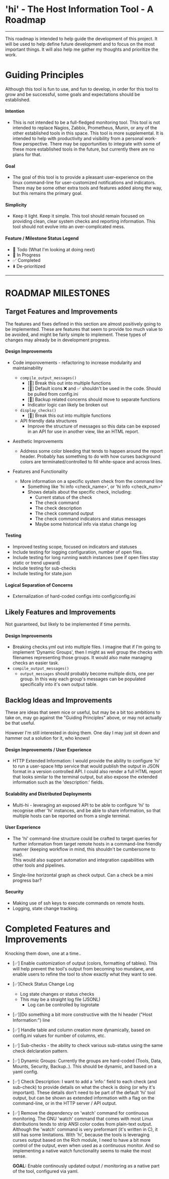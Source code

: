 
# 'hi' - The Host Information Tool - A Roadmap #
----
This roadmap is intended to help guide the development of this project.
It will be used to help define future development and to focus on the most
important things.  It will also help me gather my thoughts and prioritize the work.

# Guiding Principles #
Although this tool is fun to use, and fun to develop, in order for this
tool to grow and be successful, some goals and expectations should be
established.

#### Intention ####
- This is not intended to be a full-fledged monitoring tool.
This tool is not intended to replace Nagios, Zabbix, Prometheus, Munin, or
any of the other established tools in this space.  This tool is more
supplemental.  It is intended to help with productivity and visibility from
a personal work-flow perspective.  There may be opportunities to integrate
with some of these more established tools in the future, but currently
there are no plans for that.

#### Goal ####
- The goal of this tool is to provide a pleasant user-experience on the
linux command-line for user-customized notifications and indicators. There
may be some other extra tools and features added along the way, but this
remains the primary goal.

#### Simplicity ####
- Keep it light.  Keep it simple.  This tool should remain focused on
providing clean, clear system checks and reporting information.  This tool
should not evolve into an over-complicated mess.

#### Feature / Milestone Status Legend ####
- 👀 Todo (What I'm looking at doing next)
- 🚧 In Progress
- ✅ Completed
- ⬇️ De-prioritized

----
# ROADMAP MILESTONES #


## Target Features and Improvements ##
The features and fixes defined in this section are almost positively going
to be implemented.  These are features that seem to provide too much value
to be avoided, and might be fairly simple to implement. These types of
changes may already be in development progress.

#### Design Improvements ####
- Code imporovements - refactoring to increase modularity and maintainability

    - `compile_output_messages()`
        - [🚧] Break this out into multiple functions
        - [👀] Default icons ❌ and ✅ shouldn't be used in the code.  Should be
          pulled from config.ini
        - [👀] Backup related concerns should move to separate functions
        - Indicator logic can likely be broken out
    - `display_checks()`
        - [🚧] Break this out into multiple functions
    - API friendly data structures
        - Improve the structure of messages so this data can be exposed in
          an API for use in another view, like an HTML report.

- Aesthetic Improvements
    - Address some color bleeding that tends to happen around the report
      header.  Probably has something to do with how curses background
      colors are terminated/controlled to fill white-space and across
      lines.

- Features and Functionality

    - More information on a specific system check from the command line
        - Something like 'hi info <check_name>', or 'hi info <check_num>'
        - Shows details about the specific check, including:
            - Current status of the check
            - The check command
            - The check description
            - The check command output
            - The check command indicators and status messages
            - Maybe some historical info via status change log


#### Testing ####
- Improved testing scope, focused on indicators and statuses
- Include testing for logging configuration, number of open files.
- Include testing for long running watch instances (see if open files stay
  static or trend upward)
- Include testing for sub-checks
- Include testing for state.json

#### Logical Separation of Concerns ####
- Externalization of hard-coded configs into config/config.ini



## Likely Features and Improvements ##
Not guaranteed, but likely to be implemented if time permits.

#### Design Improvements ####
- Breaking checks.yml out into multiple files. I imagine that if I'm going to implement
'Dynamic Groups', then I might as well group the checks with filenames representing those groups. 
It would also make managing checks an easier task.
- `compile_output_messages()`
    - `output_messages` should probably become multiple dicts, one per
      group.  In this way each group's messages can be populated
      specifically into it's own output table.



## Backlog Ideas and Improvements ##
These are ideas that seem nice or useful, but may be a bit too ambitions to
take on, may go against the "Guiding Principles" above, or may not actually be that useful.

However I'm still interested in doing them. One day I may just sit down
and hammer out a solution for it, who knows!


#### Design Improvements / User Experience ####
- HTTP Extended Information: I would provide the ability to configure 'hi' to run
a user-space http service that would publish the output in JSON format in a version
controlled API. I could also render a full HTML report that looks similar to the
terminal output, but also expose the extended information such as the 'description:' fields.


#### Scalability and Distributed Deployments ####
- Multi-hi - leveraging an exposed API to be able to configure 'hi' to recognise 
other 'hi' instances, and be able to share information, so that multiple hosts can
be reported on from a single terminal. 


#### User Experience ####
- The 'hi' command-line structure could be crafted to target queries for further
information from target remote hosts in a command-line friendly manner 
(keeping workflow in mind, this shouldn't be cumbersome to use).  
This would also support automation and integration capabilities with other 
tools and pipelines.

- Single-line horizontal graph as check output.  Can a check be a mini progress bar?

#### Security ####
- Making use of ssh keys to execute commands on remote hosts.
- Logging, state change tracking.



# Completed Features and Improvements #
Knocking them down, one at a time..

- [✅] Enable customization of output (colors, formatting of tables).  This
  will help prevent the tool's output from becoming too mundane, and
  enable users to refine the tool to show exactly what they want to see.

- [✅]Check Status Change Log
    - Log state changes or status checks
    - This may be a straight log file (JSONL)
        - Log can be controlled by logrotate

- [✅]]Do something a bit more constructive with the hi header ("Host Information:") line

- [✅] Handle table and column creation more dynamically, based on
          config.ini values for number of columns, etc.

- [✅] Sub-checks - the ability to check various sub-status using the same check delclaration pattern.

- [✅] Dynamic Groups: Currently the groups are hard-coded (Tools, Data, Mounts, Security, Backup..).
This should be dynamic, and based on a yaml config.

- [✅] Check Description: I want to add a 'info:' field to each check (and sub-check)
to provide details on what the check is doing (or why it's important). These details don't 
need to be part of the default 'hi' tool output, but can be shown as extended information with
a flag on the command-line, or in the HTTP server / API output.

- [✅] Remove the dependency on 'watch' command for continuous monitoring.  The
  GNU 'watch' command that comes with most Linux distributions tends to
  strip ANSI color codes from plain-text output.  Although the 'watch'
  command is very preformant (it's written in C), it still has some
  limitations.  With 'hi', because the tools is leveraging curses output
  based on the Rich module, I need to have a bit more control of the
  output, even when used as a continuous monitor.  And so implementing a
  native watch functionality seems to make the most sense.

  **GOAL:** Enable continously updated output / monitoring as a native part of the
  tool, configured via yaml.
